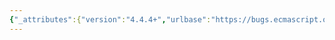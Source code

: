 ```yaml
---
{"_attributes":{"version":"4.4.4+","urlbase":"https://bugs.ecmascript.org/","maintainer":"dherman@mozilla.com"},"bug":{"bug_id":2370,"creation_ts":"2013-12-10 05:28:00 -0800","short_desc":"Notes for `Function#call` and `Function#apply` are confusing","delta_ts":"2014-04-06 11:30:35 -0700","product":"Draft for 6th Edition","component":"technical issue","version":"Rev 21: November 8, 2013 Draft","rep_platform":"All","op_sys":"All","bug_status":"RESOLVED","resolution":"FIXED","priority":"Normal","bug_severity":"enhancement","everconfirmed":true,"reporter":{"uid":"mathias","name":"Mathias Bynens"},"assigned_to":{"uid":"allen","name":"Allen Wirfs-Brock"},"cc":["andrebargull","mathias"],"long_desc":[{"commentid":6908,"comment_count":0,"who":{"uid":"mathias","name":"Mathias Bynens"},"bug_when":"2013-12-10 05:28:44 -0800","thetext":"https://bugzilla.mozilla.org/show_bug.cgi?id=948407\nhttps://bugs.webkit.org/show_bug.cgi?id=125501\nhttps://code.google.com/p/v8/issues/detail?id=3052\n\nFrom http://people.mozilla.org/~jorendorff/es6-draft.html#sec-function.prototype.call\n& http://people.mozilla.org/~jorendorff/es6-draft.html#sec-function.prototype.apply:\n\n> The `thisArg` value is passed without modification as the `this` value. This is\n> a change from Edition 3, where a `undefined` or `null` `thisArg` is replaced with\n> the global object and `ToObject` is applied to all other values and that result is\n> passed as the `this` value.\n\nWhat is not mentioned in this note is that this only applies to strict mode code. Paragraph\n11 of ES 5.1’s Annex C (http://ecma-international.org/ecma-262/5.1/#sec-C) clarifies this:\n\n> If `this` is evaluated within strict mode code, then the `this` value is not coerced\n> to an object. A `this` value of `null` or `undefined` is not converted to the global\n> object and primitive values are not converted to wrapper objects. The `this` value\n> passed via a function call (including calls made using `Function.prototype.apply` and\n> `Function.prototype.call`) do not coerce the passed `this` value to an object (10.4.3,\n> 11.1.1, 15.3.4.3, 15.3.4.4).\n\nSuggested fix: just prepend “in strict mode code, […]” to each of these two notes."},{"commentid":6909,"comment_count":1,"who":{"uid":"andrebargull","name":"André Bargull"},"bug_when":"2013-12-10 05:56:18 -0800","thetext":"> Suggested fix: just prepend “in strict mode code, […]” to each of these two notes.\n\nThe notes may be confusing, but are correct nonetheless. Whereas just adding \"In strict mode code\" makes them incorrect, since built-in functions like Function.prototype.{apply, call} have no notion of strict mode at all.\nThere are two choices here: \n(1) Either remove the notes because they were only useful during the transition from ES3 -> ES5\n(2) Or if strict mode needs to be mentioned, then use a more thorough description. Like:\n\n> Even though `thisArg` is passed without modification, non-strict mode functions still replace the `thisArg` with the global object and apply `ToObject`, cf. 9.2.1 [[Call]] (thisArgument, argumentsList)."},{"commentid":6910,"comment_count":2,"who":{"uid":"mathias","name":"Mathias Bynens"},"bug_when":"2013-12-10 07:33:36 -0800","thetext":"> There are two choices here: \n> (1) Either remove the notes because they were only useful during the transition\n> from ES3 -> ES5\n> (2) Or if strict mode needs to be mentioned, then use a more thorough\n> description. Like:\n> \n> > Even though `thisArg` is passed without modification, non-strict mode functions still replace the `thisArg` with the global object and apply `ToObject`, cf. 9.2.1 [[Call]] (thisArgument, argumentsList).\n\nOption 2 definitely gets my vote — would make things much clearer, at no significant cost."},{"commentid":7332,"comment_count":3,"who":{"uid":"allen","name":"Allen Wirfs-Brock"},"bug_when":"2014-02-16 18:01:15 -0800","thetext":"fixed in rev23 editor's draft\n\nusing a variation of choice 2"},{"commentid":7567,"comment_count":4,"who":{"uid":"allen","name":"Allen Wirfs-Brock"},"bug_when":"2014-04-06 11:30:35 -0700","thetext":"fixed in rev23 draft"}]}}
---
```


